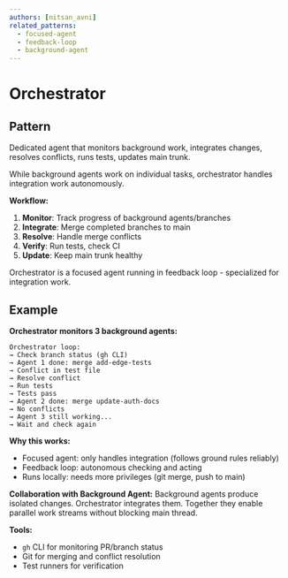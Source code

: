 ```yaml
---
authors: [nitsan_avni]
related_patterns:
  - focused-agent
  - feedback-loop
  - background-agent
---
```


# Orchestrator

## Pattern
Dedicated agent that monitors background work, integrates changes, resolves conflicts, runs tests, updates main trunk.

While background agents work on individual tasks, orchestrator handles integration work autonomously.

**Workflow:**
1. **Monitor**: Track progress of background agents/branches
2. **Integrate**: Merge completed branches to main
3. **Resolve**: Handle merge conflicts
4. **Verify**: Run tests, check CI
5. **Update**: Keep main trunk healthy

Orchestrator is a focused agent running in feedback loop - specialized for integration work.

## Example

**Orchestrator monitors 3 background agents:**

```
Orchestrator loop:
→ Check branch status (gh CLI)
→ Agent 1 done: merge add-edge-tests
→ Conflict in test file
→ Resolve conflict
→ Run tests
→ Tests pass
→ Agent 2 done: merge update-auth-docs
→ No conflicts
→ Agent 3 still working...
→ Wait and check again
```

**Why this works:**
- Focused agent: only handles integration (follows ground rules reliably)
- Feedback loop: autonomous checking and acting
- Runs locally: needs more privileges (git merge, push to main)

**Collaboration with Background Agent:**
Background agents produce isolated changes. Orchestrator integrates them. Together they enable parallel work streams without blocking main thread.

**Tools:**
- `gh` CLI for monitoring PR/branch status
- Git for merging and conflict resolution
- Test runners for verification
